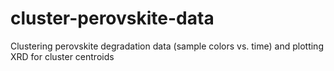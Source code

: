 # cluster-perovskite-data
Clustering perovskite degradation data (sample colors vs. time) and plotting XRD for cluster centroids
